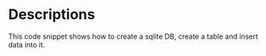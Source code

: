 # Descriptions
This code snippet shows how to create a sqlite DB, create a table and insert data into it.
